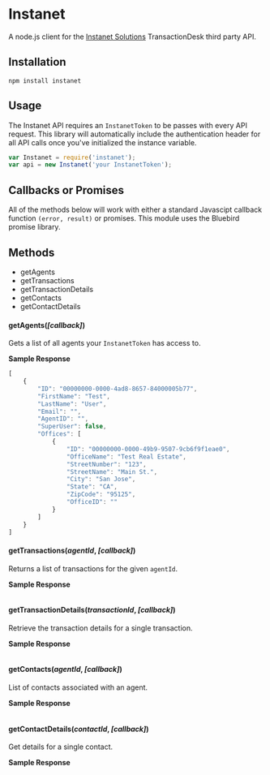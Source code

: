 # Instanet

A node.js client for the [Instanet Solutions](https://www.instanetsolutions.com) TransactionDesk third party API.

## Installation

```cli
npm install instanet
```

## Usage

The Instanet API requires an `InstanetToken` to be passes with every API request. This library will automatically include the authentication header for all API calls once you've initialized the instance variable.

```Javascript
var Instanet = require('instanet');
var api = new Instanet('your InstanetToken');
```

## Callbacks or Promises

All of the methods below will work with either a standard Javascipt callback function `(error, result)` or promises. This module uses the Bluebird promise library.

## Methods

* getAgents
* getTransactions
* getTransactionDetails
* getContacts
* getContactDetails

#### getAgents(*[callback]*)

Gets a list of all agents your `InstanetToken` has access to.

**Sample Response**
```javascript
[
	{
		"ID": "00000000-0000-4ad8-8657-84000005b77",
		"FirstName": "Test",
		"LastName": "User",
		"Email": "",
		"AgentID": "",
		"SuperUser": false,
		"Offices": [
			{
				"ID": "00000000-0000-49b9-9507-9cb6f9f1eae0",
				"OfficeName": "Test Real Estate",
				"StreetNumber": "123",
				"StreetName": "Main St.",
				"City": "San Jose",
				"State": "CA",
				"ZipCode": "95125",
				"OfficeID": ""
			}
		]
  	}
]
```

#### getTransactions(*agentId*, *[callback]*)

Returns a list of transactions for the given `agentId`.

**Sample Response**
```javascript

```

#### getTransactionDetails(*transactionId*, *[callback]*)

Retrieve the transaction details for a single transaction.

**Sample Response**
```javascript

```

#### getContacts(*agentId*, *[callback]*)

List of contacts associated with an agent.

**Sample Response**

```javascript

```

#### getContactDetails(*contactId*, *[callback]*)

Get details for a single contact.

**Sample Response**

```javascript

```